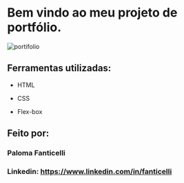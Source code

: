 # Bem vindo ao meu projeto de portfólio.

![portifolio](https://github.com/user-attachments/assets/8059f60b-b7c7-4bac-bfbf-87987a325870)


## Ferramentas utilizadas:

* HTML

* CSS

* Flex-box

## Feito por:

### Paloma Fanticelli

### Linkedin: https://www.linkedin.com/in/fanticelli
